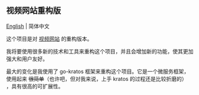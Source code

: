 ## 视频网站重构版

[English](./README.md) | 简体中文

这个项目是对 [视频网站](https://github.com/EmbraceTheLight/VideoWeb) 的重构版本。

我将要使用很多新的技术和工具来重构这个项目，并且会增加新的功能，使其更加强大和用户友好。

最大的变化是我使用了 go-kratos 框架来重构这个项目。它是一个微服务框架，使用起来 ~~很简单~~（也许吧，但对我来说，上手 kratos 的过程还是比较折磨的） ，具有很高的可扩展性。